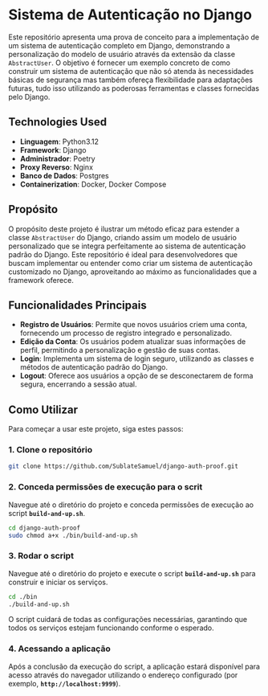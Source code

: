 # Sistema de Autenticação no Django

Este repositório apresenta uma prova de conceito para a implementação de um sistema de autenticação completo em Django, demonstrando a personalização do modelo de usuário através da extensão da classe `AbstractUser`. O objetivo é fornecer um exemplo concreto de como construir um sistema de autenticação que não só atenda às necessidades básicas de segurança mas também ofereça flexibilidade para adaptações futuras, tudo isso utilizando as poderosas ferramentas e classes fornecidas pelo Django.

## Technologies Used

- **Linguagem**: Python3.12
- **Framework**: Django
- **Administrador**: Poetry
- **Proxy Reverso**: Nginx
- **Banco de Dados**: Postgres
- **Containerization**: Docker, Docker Compose

## Propósito

O propósito deste projeto é ilustrar um método eficaz para estender a classe `AbstractUser` do Django, criando assim um modelo de usuário personalizado que se integra perfeitamente ao sistema de autenticação padrão do Django. Este repositório é ideal para desenvolvedores que buscam implementar ou entender como criar um sistema de autenticação customizado no Django, aproveitando ao máximo as funcionalidades que a framework oferece.

## Funcionalidades Principais

- **Registro de Usuários**: Permite que novos usuários criem uma conta, fornecendo um processo de registro integrado e personalizado.
- **Edição da Conta**: Os usuários podem atualizar suas informações de perfil, permitindo a personalização e gestão de suas contas.
- **Login**: Implementa um sistema de login seguro, utilizando as classes e métodos de autenticação padrão do Django.
- **Logout**: Oferece aos usuários a opção de se desconectarem de forma segura, encerrando a sessão atual.

## Como Utilizar

Para começar a usar este projeto, siga estes passos:

### 1. **Clone o repositório**

```bash
git clone https://github.com/SublateSamuel/django-auth-proof.git
```

### **2. Conceda permissões de execução para o scrit**

Navegue até o diretório do projeto e conceda permissões de execução ao script **`build-and-up.sh`**.

```bash
cd django-auth-proof
sudo chmod a+x ./bin/build-and-up.sh
```

### **3. Rodar o script**

Navegue até o diretório do projeto e execute o script **`build-and-up.sh`** para construir e iniciar os serviços.

```bash
cd ./bin
./build-and-up.sh
```

O script cuidará de todas as configurações necessárias, garantindo que todos os serviços estejam funcionando conforme o esperado.

### **4. Acessando a aplicação**

Após a conclusão da execução do script, a aplicação estará disponível para acesso através do navegador utilizando o endereço configurado (por exemplo, **`http://localhost:9999`**).
